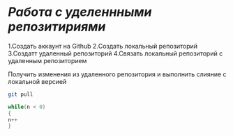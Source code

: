 # ***Работа с уделеннными репозитириями*** 

1.Создать аккаунт на Github
2.Создать локальный репозиторий 
3.Создатт удаленный репозиторий
4.Связать локальный репозиторий с удаленным репозиторием

Получить изменения из удаленного репозитория и выполнить слияние с локальной версией
```bash
git pull
```
```c#
while(n < 0)
{
n++
}
```
